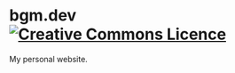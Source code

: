 bgm.dev <a rel="license" href="http://creativecommons.org/licenses/by-sa/4.0/"><img alt="Creative Commons Licence" style="border-width:0" src="https://i.creativecommons.org/l/by-sa/4.0/80x15.png" /></a><a rel="license" href="http://creativecommons.org/licenses/by-sa/4.0/"></a>
===

My personal website.
